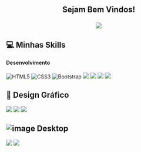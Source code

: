 <h2 align="center">
	Sejam Bem Vindos!
</h2>

<h3 align="center">
  <a href="https://github.com/wagnerlimanet">
	<img src="https://readme-typing-svg.herokuapp.com?lines=Meu+nome+é+Alber.+Sou+formado+em+Administração.;Tenho+conhecimento+em+Power+Bi+e+Design+Gráfico+e+ Excel+Básico+e+Avançado!&center=true&width=780&height=45">
  </a>
</h3>



<samp>

</samp>



## 💻 Minhas Skills 
#### Desenvolvimento
![HTML5](https://img.shields.io/badge/HTML5-333?style=for-the-badge&logo=html5)
![CSS3](https://img.shields.io/badge/CSS3-000?style=for-the-badge&logo=css3&logoColor=02A9FF)
![Bootstrap](https://img.shields.io/badge/Bootstrap-000?style=for-the-badge&logo=bootstrap)
<img src="https://img.shields.io/badge/GitHub-181717?style=for-the-badge&logo=github&logoColor=white" />
<img src="https://img.shields.io/badge/JavaScript-F7DF1E?style=for-the-badge&logo=javascript&logoColor=black" />
<img src="https://img.shields.io/badge/Node.js-339933?style=for-the-badge&logo=nodedotjs&logoColor=white" />
<img src="https://img.shields.io/badge/React-61DAFB?style=for-the-badge&logo=react&logoColor=black" />

## 🎨 Design Gráfico 
<img src="https://img.shields.io/badge/Adobe%20Photoshop-31A8FF?style=for-the-badge&logo=Adobe%20Photoshop&logoColor=black"/>  <img src="https://img.shields.io/badge/Adobe%20Illustrator-FF9A00?style=for-the-badge&logo=adobe%20illustrator&logoColor=white" /> <img src="https://img.shields.io/badge/CorelDRAW-47A141?style=for-the-badge&logo=coreldraw&logoColor=white" />
 ## ![image](https://github.com/user-attachments/assets/cc697601-3764-48f0-8bee-882e6adcf830) Desktop

<img src="https://img.shields.io/badge/Power%20BI-F2C811?style=for-the-badge&logo=powerbi&logoColor=black" /> <img src="https://img.shields.io/badge/Excel-2019-217346?logo=microsoft-excel&logoColor=white" />


       
